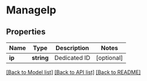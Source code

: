 # ManageIp

## Properties
Name | Type | Description | Notes
------------ | ------------- | ------------- | -------------
**ip** | **string** | Dedicated ID | [optional] 

[[Back to Model list]](../../README.md#documentation-for-models) [[Back to API list]](../../README.md#documentation-for-api-endpoints) [[Back to README]](../../README.md)



